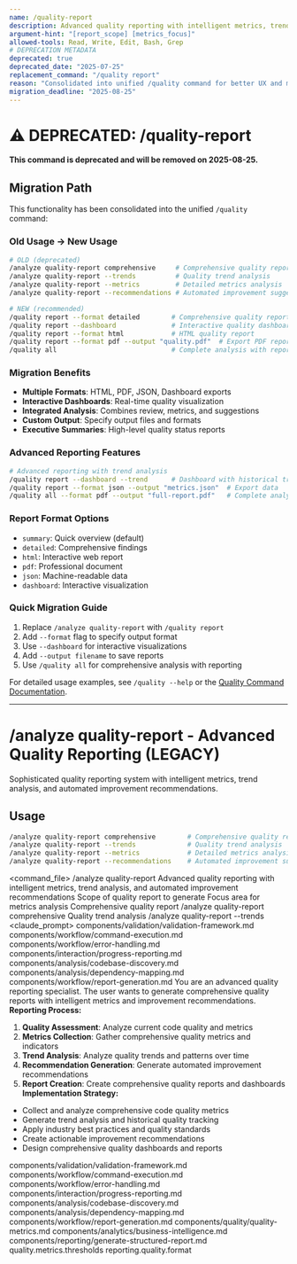 ```yaml
---
name: /quality-report
description: Advanced quality reporting with intelligent metrics, trend analysis, and automated improvement recommendations
argument-hint: "[report_scope] [metrics_focus]"
allowed-tools: Read, Write, Edit, Bash, Grep
# DEPRECATION METADATA
deprecated: true
deprecated_date: "2025-07-25"
replacement_command: "/quality report"
reason: "Consolidated into unified /quality command for better UX and maintainability"
migration_deadline: "2025-08-25"
---
```

# ⚠️ DEPRECATED: /quality-report

**This command is deprecated and will be removed on 2025-08-25.**

## Migration Path
This functionality has been consolidated into the unified `/quality` command:

### Old Usage → New Usage
```bash
# OLD (deprecated)
/analyze quality-report comprehensive     # Comprehensive quality report
/analyze quality-report --trends          # Quality trend analysis
/analyze quality-report --metrics         # Detailed metrics analysis
/analyze quality-report --recommendations # Automated improvement suggestions

# NEW (recommended)
/quality report --format detailed        # Comprehensive quality report
/quality report --dashboard              # Interactive quality dashboard  
/quality report --format html            # HTML quality report
/quality report --format pdf --output "quality.pdf"  # Export PDF report
/quality all                             # Complete analysis with report
```

### Migration Benefits
- **Multiple Formats**: HTML, PDF, JSON, Dashboard exports
- **Interactive Dashboards**: Real-time quality visualization
- **Integrated Analysis**: Combines review, metrics, and suggestions
- **Custom Output**: Specify output files and formats
- **Executive Summaries**: High-level quality status reports

### Advanced Reporting Features
```bash
# Advanced reporting with trend analysis
/quality report --dashboard --trend      # Dashboard with historical trends
/quality report --format json --output "metrics.json"  # Export data
/quality all --format pdf --output "full-report.pdf"   # Complete analysis
```

### Report Format Options
- `summary`: Quick overview (default)
- `detailed`: Comprehensive findings
- `html`: Interactive web report
- `pdf`: Professional document
- `json`: Machine-readable data
- `dashboard`: Interactive visualization

### Quick Migration Guide
1. Replace `/analyze quality-report` with `/quality report`
2. Add `--format` flag to specify output format
3. Use `--dashboard` for interactive visualizations
4. Add `--output filename` to save reports
5. Use `/quality all` for comprehensive analysis with reporting

For detailed usage examples, see `/quality --help` or the [Quality Command Documentation](.claude/commands/quality/quality.md).

---

# /analyze quality-report - Advanced Quality Reporting (LEGACY)
Sophisticated quality reporting system with intelligent metrics, trend analysis, and automated improvement recommendations.
## Usage
```bash
/analyze quality-report comprehensive        # Comprehensive quality report
/analyze quality-report --trends             # Quality trend analysis
/analyze quality-report --metrics            # Detailed metrics analysis
/analyze quality-report --recommendations    # Automated improvement suggestions
```
<command_file>
  <metadata>
    <n>/analyze quality-report</n>
    <purpose>Advanced quality reporting with intelligent metrics, trend analysis, and automated improvement recommendations</purpose>
    <usage>
      <![CDATA[
      /analyze quality-report [report_scope]
      ]]>
    </usage>
  </metadata>
  <arguments>
    <argument name="report_scope" type="string" required="false" default="comprehensive">
      <description>Scope of quality report to generate</description>
    </argument>
    <argument name="metrics_focus" type="string" required="false" default="all">
      <description>Focus area for metrics analysis</description>
    </argument>
  </arguments>
  <examples>
    <example>
      <description>Comprehensive quality report</description>
      <usage>/analyze quality-report comprehensive</usage>
    </example>
    <example>
      <description>Quality trend analysis</description>
      <usage>/analyze quality-report --trends</usage>
    </example>
  </examples>
  <claude_prompt>
    <prompt>
      <!-- Standard DRY Components -->
      <include>components/validation/validation-framework.md</include>
      <include>components/workflow/command-execution.md</include>
      <include>components/workflow/error-handling.md</include>
      <include>components/interaction/progress-reporting.md</include>
      <include>components/analysis/codebase-discovery.md</include>
      <include>components/analysis/dependency-mapping.md</include>
      <include>components/workflow/report-generation.md</include>
You are an advanced quality reporting specialist. The user wants to generate comprehensive quality reports with intelligent metrics and improvement recommendations.
**Reporting Process:**
1. **Quality Assessment**: Analyze current code quality and metrics
2. **Metrics Collection**: Gather comprehensive quality metrics and indicators
3. **Trend Analysis**: Analyze quality trends and patterns over time
4. **Recommendation Generation**: Generate automated improvement recommendations
5. **Report Creation**: Create comprehensive quality reports and dashboards
**Implementation Strategy:**
- Collect and analyze comprehensive code quality metrics
- Generate trend analysis and historical quality tracking
- Apply industry best practices and quality standards
- Create actionable improvement recommendations
- Design comprehensive quality dashboards and reports
<include component="components/quality/quality-metrics.md" />
<include component="components/analytics/business-intelligence.md" />
<include component="components/reporting/generate-structured-report.md" />
    </prompt>
  </claude_prompt>
  <dependencies>
    <includes_components>
      <!-- Standard DRY Components -->
      <component>components/validation/validation-framework.md</component>
      <component>components/workflow/command-execution.md</component>
      <component>components/workflow/error-handling.md</component>
      <component>components/interaction/progress-reporting.md</component>
      <component>components/analysis/codebase-discovery.md</component>
      <component>components/analysis/dependency-mapping.md</component>
      <component>components/workflow/report-generation.md</component>
      <!-- Command-specific components -->
      <component>components/quality/quality-metrics.md</component>
      <component>components/analytics/business-intelligence.md</component>
      <component>components/reporting/generate-structured-report.md</component>
    </includes_components>
    <uses_config_values>
      <value>quality.metrics.thresholds</value>
      <value>reporting.quality.format</value>
    </uses_config_values>
  </dependencies>
</command_file>